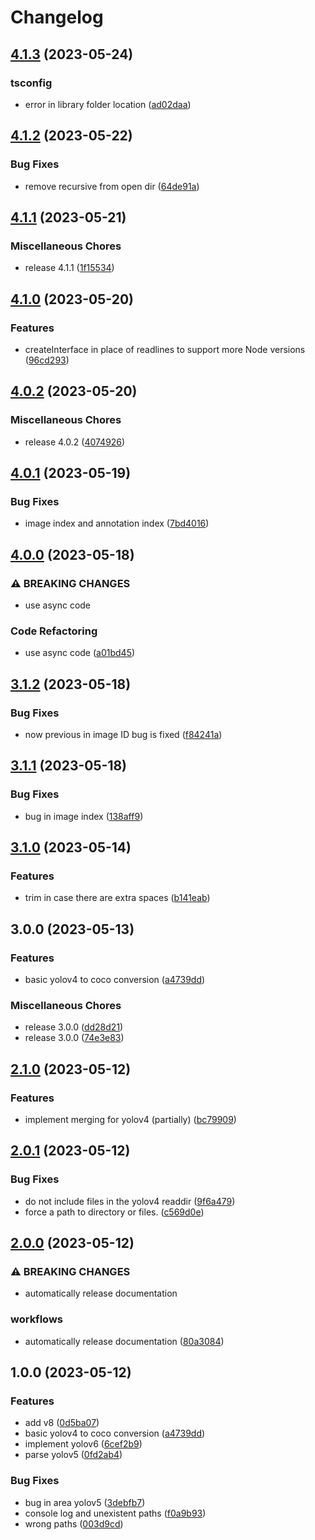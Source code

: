 # Changelog

## [4.1.3](https://github.com/santimirandarp/yolo2coco/compare/v4.1.2...v4.1.3) (2023-05-24)


### tsconfig

* error in library folder location ([ad02daa](https://github.com/santimirandarp/yolo2coco/commit/ad02daa50ee5bbd076fe26702c92e6b4eb0c9389))

## [4.1.2](https://github.com/santimirandarp/yolo2coco/compare/v4.1.1...v4.1.2) (2023-05-22)


### Bug Fixes

* remove recursive from open dir ([64de91a](https://github.com/santimirandarp/yolo2coco/commit/64de91aa4df508bdb73706d64b79585e0bd7a392))

## [4.1.1](https://github.com/santimirandarp/yolo2coco/compare/v4.1.0...v4.1.1) (2023-05-21)


### Miscellaneous Chores

* release 4.1.1 ([1f15534](https://github.com/santimirandarp/yolo2coco/commit/1f15534129a99be61ca4d69f4b3c920face71aff))

## [4.1.0](https://github.com/santimirandarp/yolo2coco/compare/v4.0.2...v4.1.0) (2023-05-20)


### Features

* createInterface in place of readlines to support more Node versions ([96cd293](https://github.com/santimirandarp/yolo2coco/commit/96cd293c17104b930f8242e554c04bbb96810377))

## [4.0.2](https://github.com/santimirandarp/yolo2coco/compare/v4.0.1...v4.0.2) (2023-05-20)


### Miscellaneous Chores

* release 4.0.2 ([4074926](https://github.com/santimirandarp/yolo2coco/commit/4074926f99b69baf22c59ae6ab68d7cd5050bd97))

## [4.0.1](https://github.com/santimirandarp/yolo2coco/compare/v4.0.0...v4.0.1) (2023-05-19)


### Bug Fixes

* image index and annotation index ([7bd4016](https://github.com/santimirandarp/yolo2coco/commit/7bd40160beaee2926f41b8c3c652178fe6f2fe13))

## [4.0.0](https://github.com/santimirandarp/yolo2coco/compare/v3.1.2...v4.0.0) (2023-05-18)


### ⚠ BREAKING CHANGES

* use async code

### Code Refactoring

* use async code ([a01bd45](https://github.com/santimirandarp/yolo2coco/commit/a01bd45124beaa0fdee69ef920776fd868f2be8d))

## [3.1.2](https://github.com/santimirandarp/yolo2coco/compare/v3.1.1...v3.1.2) (2023-05-18)


### Bug Fixes

* now previous in image ID bug is fixed ([f84241a](https://github.com/santimirandarp/yolo2coco/commit/f84241a01783da1379b847ef26644504917bcc1a))

## [3.1.1](https://github.com/santimirandarp/yolo2coco/compare/v3.1.0...v3.1.1) (2023-05-18)


### Bug Fixes

* bug in image index ([138aff9](https://github.com/santimirandarp/yolo2coco/commit/138aff97576402376d42b1c72d7b18b8826f62a9))

## [3.1.0](https://github.com/santimirandarp/yolo2coco/compare/v3.0.0...v3.1.0) (2023-05-14)


### Features

* trim in case there are extra spaces ([b141eab](https://github.com/santimirandarp/yolo2coco/commit/b141eabbee9fa30775a7aebd95daf5a5287d75c0))

## 3.0.0 (2023-05-13)


### Features

* basic yolov4 to coco conversion ([a4739dd](https://github.com/santimirandarp/yolo2coco/commit/a4739dd26d7b29dc510033a4292fec8419aa75b1))


### Miscellaneous Chores

* release 3.0.0 ([dd28d21](https://github.com/santimirandarp/yolo2coco/commit/dd28d2154c8c5e71ca0b310c699643f376f03291))
* release 3.0.0 ([74e3e83](https://github.com/santimirandarp/yolo2coco/commit/74e3e83dece574012a5d802a724b01c88088f5b3))

## [2.1.0](https://github.com/santimirandarp/yolo2coco/compare/v2.0.1...v2.1.0) (2023-05-12)


### Features

* implement merging for yolov4 (partially) ([bc79909](https://github.com/santimirandarp/yolo2coco/commit/bc799093606bdae1900ba5d1e52f31b6b7d2bb76))

## [2.0.1](https://github.com/santimirandarp/yolo2coco/compare/v2.0.0...v2.0.1) (2023-05-12)


### Bug Fixes

* do not include files in the yolov4 readdir ([9f6a479](https://github.com/santimirandarp/yolo2coco/commit/9f6a47973aeca2082e94bc7a3ef5b67d6d50867f))
* force a path to directory or files. ([c569d0e](https://github.com/santimirandarp/yolo2coco/commit/c569d0e96b25003a91f7dad503471981e16e0085))

## [2.0.0](https://github.com/santimirandarp/yolo2coco/compare/v1.0.0...v2.0.0) (2023-05-12)


### ⚠ BREAKING CHANGES

* automatically release documentation

### workflows

* automatically release documentation ([80a3084](https://github.com/santimirandarp/yolo2coco/commit/80a3084950283028d5b7fbe4d8c6ff9544a83e50))

## 1.0.0 (2023-05-12)


### Features

* add v8 ([0d5ba07](https://github.com/santimirandarp/yolo2coco/commit/0d5ba0791ac1db9f11d98747cb1ea4a3c21c03c9))
* basic yolov4 to coco conversion ([a4739dd](https://github.com/santimirandarp/yolo2coco/commit/a4739dd26d7b29dc510033a4292fec8419aa75b1))
* implement yolov6 ([6cef2b9](https://github.com/santimirandarp/yolo2coco/commit/6cef2b9c0888c66edba8bee19c4001919adfa231))
* parse yolov5 ([0fd2ab4](https://github.com/santimirandarp/yolo2coco/commit/0fd2ab4982c9869c0387e897feaa7a22a27b130a))


### Bug Fixes

* bug in area yolov5 ([3debfb7](https://github.com/santimirandarp/yolo2coco/commit/3debfb76a1e3a051ba115727c6a0d4077b8fa673))
* console log and unexistent paths ([f0a9b93](https://github.com/santimirandarp/yolo2coco/commit/f0a9b930aaf5db41db0ae62aadaa57ccd38930a2))
* wrong paths ([003d9cd](https://github.com/santimirandarp/yolo2coco/commit/003d9cd2e4be88c76919d7a2f251f0cfbb1e7a63))
